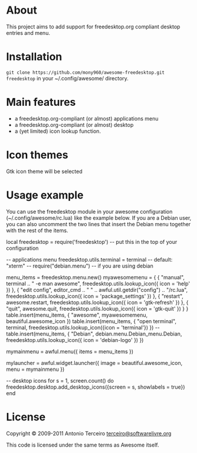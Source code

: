 About
=====

This project aims to add support for freedesktop.org compliant desktop entries
and menu.

Installation
============

`git clone https://github.com/mony960/awesome-freedesktop.git freedesktop` in your ~/.config/awesome/ directory.

Main features
=============

  * a freedesktop.org-compliant (or almost) applications menu
  * a freedesktop.org-compliant (or almost) desktop
  * a (yet limited) icon lookup function.

Icon themes
===========

Gtk icon theme will be selected

Usage example
=============

You can use the freedesktop module in your awesome configuration
(~/.config/awesome/rc.lua) like the example below. If you are a Debian user,
you can also uncomment the two lines that insert the Debian menu together with
the rest of the items.

  local freedesktop = require('freedesktop') -- put this in the top of your configuration

  -- applications menu
  freedesktop.utils.terminal = terminal -- default: "xterm"
  -- require("debian.menu") -- if you are using debian

  menu_items = freedesktop.menu.new()
  myawesomemenu = {
     { "manual", terminal .. " -e man awesome", freedesktop.utils.lookup_icon({ icon = 'help' }) },
     { "edit config", editor_cmd .. " " .. awful.util.getdir("config") .. "/rc.lua", freedesktop.utils.lookup_icon({ icon = 'package_settings' }) },
     { "restart", awesome.restart, freedesktop.utils.lookup_icon({ icon = 'gtk-refresh' }) },
     { "quit", awesome.quit, freedesktop.utils.lookup_icon({ icon = 'gtk-quit' }) }
  }
  table.insert(menu_items, { "awesome", myawesomemenu, beautiful.awesome_icon })
  table.insert(menu_items, { "open terminal", terminal, freedesktop.utils.lookup_icon({icon = 'terminal'}) })
  -- table.insert(menu_items, { "Debian", debian.menu.Debian_menu.Debian, freedesktop.utils.lookup_icon({ icon = 'debian-logo' }) })

  mymainmenu = awful.menu({ items = menu_items })

  mylauncher = awful.widget.launcher({ image = beautiful.awesome_icon, menu = mymainmenu })


  -- desktop icons
  for s = 1, screen.count() do
        freedesktop.desktop.add_desktop_icons({screen = s, showlabels = true})
  end

License
=======

Copyright © 2009-2011 Antonio Terceiro <terceiro@softwarelivre.org>

This code is licensed under the same terms as Awesome itself.
